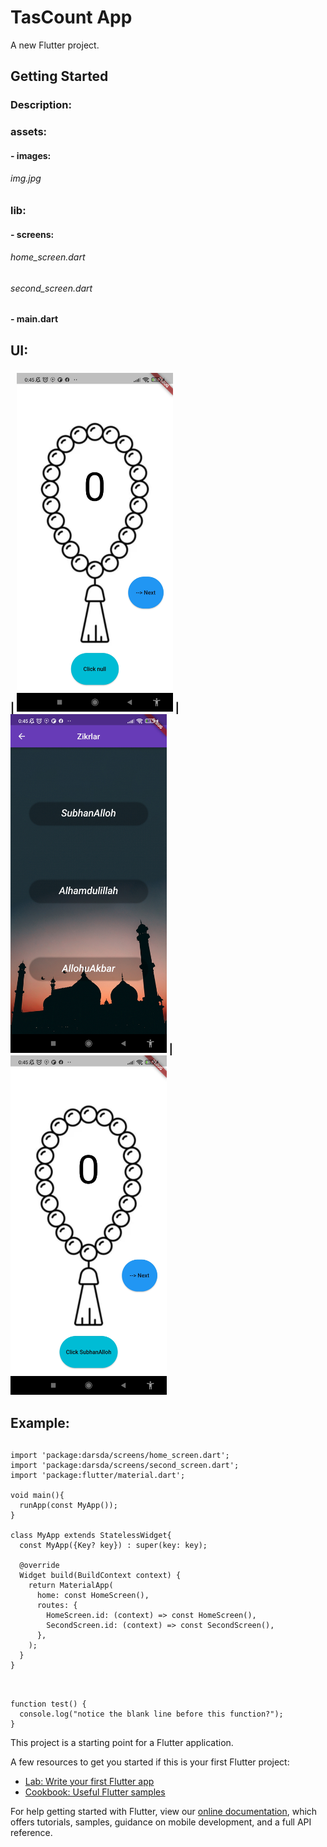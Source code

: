 # TasCount App

A new Flutter project.

## Getting Started

### Description:

### assets:
####   - images: 
######        img.jpg
### lib: 
####   - screens:
######        home_screen.dart 
######        second_screen.dart 
####   - main.dart

## UI:
### | <img src="assets/images/Screenshot_2022-05-18-00-45-14-384_com.example.darsda.jpg" width="250"> | <img src="assets/images/Screenshot_2022-05-18-00-45-22-244_com.example.darsda.jpg" width="250"> | <img src="assets/images/Screenshot_2022-05-18-00-45-19-233_com.example.darsda.jpg" width="250">

## Example:
## 
## 
## 
## 
## 
## 
## 
## 
## 
## 
## 
## 
## 

```
import 'package:darsda/screens/home_screen.dart';
import 'package:darsda/screens/second_screen.dart';
import 'package:flutter/material.dart';

void main(){
  runApp(const MyApp());
}

class MyApp extends StatelessWidget{
  const MyApp({Key? key}) : super(key: key);

  @override
  Widget build(BuildContext context) {
    return MaterialApp(
      home: const HomeScreen(),
      routes: {
        HomeScreen.id: (context) => const HomeScreen(),
        SecondScreen.id: (context) => const SecondScreen(),
      },
    );
  }
}



```

```
function test() {
  console.log("notice the blank line before this function?");
}
```





This project is a starting point for a Flutter application.

A few resources to get you started if this is your first Flutter project:

- [Lab: Write your first Flutter app](https://flutter.dev/docs/get-started/codelab)
- [Cookbook: Useful Flutter samples](https://flutter.dev/docs/cookbook)

For help getting started with Flutter, view our
[online documentation](https://flutter.dev/docs), which offers tutorials,
samples, guidance on mobile development, and a full API reference.
